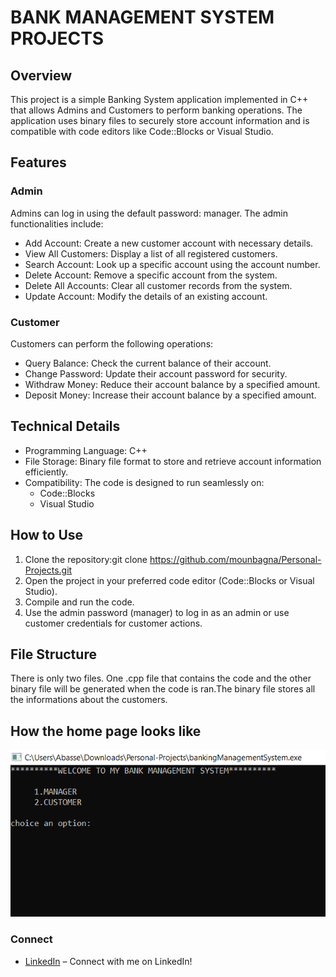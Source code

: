# BANK MANAGEMENT SYSTEM PROJECTS

## Overview
This project is a simple Banking System application implemented in C++ that allows Admins and Customers to perform banking operations. The application uses binary files to securely store account information and is compatible with code editors like Code::Blocks or Visual Studio.

## Features
### Admin
Admins can log in using the default password: manager. The admin functionalities include:
- Add Account: Create a new customer account with necessary details.
- View All Customers: Display a list of all registered customers.
- Search Account: Look up a specific account using the account number.
- Delete Account: Remove a specific account from the system.
- Delete All Accounts: Clear all customer records from the system.
- Update Account: Modify the details of an existing account.

### Customer
Customers can perform the following operations:
- Query Balance: Check the current balance of their account.
- Change Password: Update their account password for security.
- Withdraw Money: Reduce their account balance by a specified amount.
- Deposit Money: Increase their account balance by a specified amount.

## Technical Details
- Programming Language: C++
- File Storage: Binary file format to store and retrieve account information efficiently.
- Compatibility: The code is designed to run seamlessly on:
   - Code::Blocks
   - Visual Studio

## How to Use
1. Clone the repository:git clone https://github.com/mounbagna/Personal-Projects.git
2. Open the project in your preferred code editor (Code::Blocks or Visual Studio).
3. Compile and run the code.
4. Use the admin password (manager) to log in as an admin or use customer credentials for customer actions.

## File Structure
There is only two files. One .cpp file that contains the code and the other binary file will be generated when the code is ran.The binary file stores all the informations about the customers.

## How the home page looks like
![alt text](https://github.com/mounbagna/Personal-Projects/blob/master/BMS.png)

### Connect
- [LinkedIn](https://www.linkedin.com/in/mounbagna-abdella-abasse-875958314/) – Connect with me on LinkedIn!
